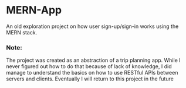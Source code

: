 # MERN-App
An old exploration project on how user sign-up/sign-in works using the MERN stack. 

### Note:
The project was created as an abstraction of a trip planning app. While I never figured out
how to do that because of lack of knowledge, I did manage to understand the basics on how to use RESTful APIs 
between servers and clients. Eventually I will return to this project in the future
